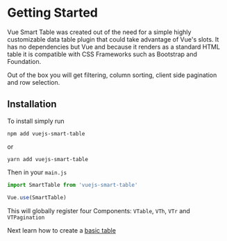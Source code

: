 # Getting Started
Vue Smart Table was created out of the need for a simple highly customizable data table plugin that could take advantage of Vue's slots. It has no dependencies but Vue and because it renders as a standard HTML table it is compatible with CSS Frameworks such as Bootstrap and Foundation.

Out of the box you will get filtering, column sorting, client side pagination and row selection.

## Installation
To install simply run
```
npm add vuejs-smart-table
```
or
```
yarn add vuejs-smart-table
```

Then in your `main.js`
```js
import SmartTable from 'vuejs-smart-table'

Vue.use(SmartTable)
```
This will globally register four Components: `VTable`, `VTh`, `VTr` and `VTPagination`

Next learn how to create a [basic table](/basics/README.md)  
